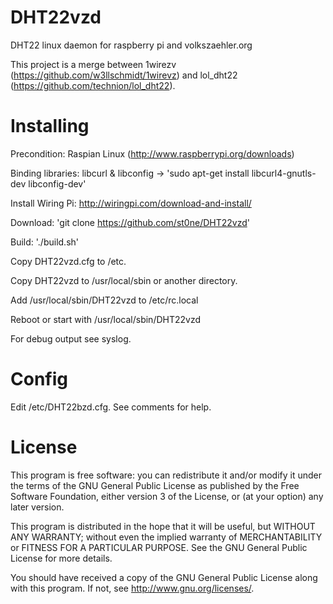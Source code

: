 DHT22vzd
========

DHT22 linux daemon for raspberry pi and volkszaehler.org

This project is a merge between 1wirezv (https://github.com/w3llschmidt/1wirevz) and lol_dht22 (https://github.com/technion/lol_dht22).


Installing
==========

Precondition: Raspian Linux (http://www.raspberrypi.org/downloads) 

Binding libraries: libcurl & libconfig -> 'sudo apt-get install libcurl4-gnutls-dev libconfig-dev'

Install Wiring Pi: http://wiringpi.com/download-and-install/

Download: 'git clone https://github.com/st0ne/DHT22vzd'

Build: './build.sh'

Copy DHT22vzd.cfg to /etc.

Copy DHT22vzd to /usr/local/sbin or another directory.

Add /usr/local/sbin/DHT22vzd to /etc/rc.local

Reboot or start with /usr/local/sbin/DHT22vzd

For debug output see syslog.

Config
======

Edit /etc/DHT22bzd.cfg.
See comments for help.


License
=======

This program is free software: you can redistribute it and/or modify it under the terms of the GNU General Public License as published by the Free Software Foundation, either version 3 of the License, or (at your option) any later version.

This program is distributed in the hope that it will be useful, but WITHOUT ANY WARRANTY; without even the implied warranty of MERCHANTABILITY or FITNESS FOR A PARTICULAR PURPOSE. See the GNU General Public License for more details.

You should have received a copy of the GNU General Public License along with this program. If not, see http://www.gnu.org/licenses/.

